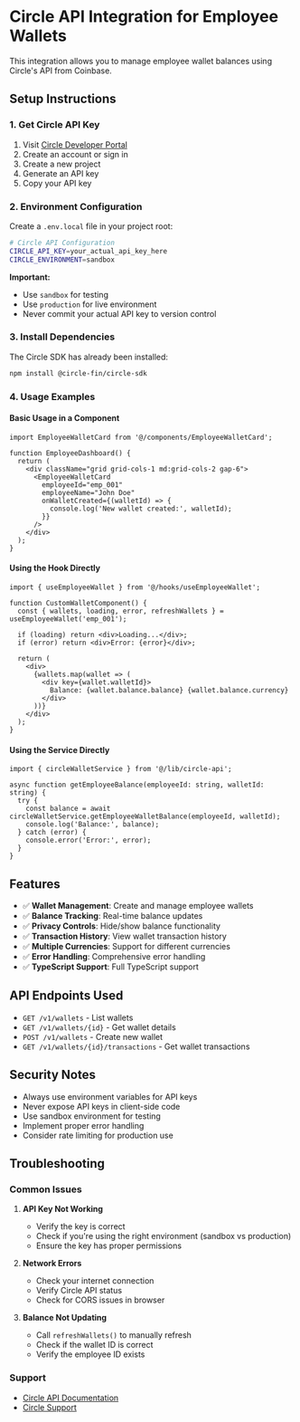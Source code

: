# Circle API Integration for Employee Wallets

This integration allows you to manage employee wallet balances using Circle's API from Coinbase.

## Setup Instructions

### 1. Get Circle API Key

1. Visit [Circle Developer Portal](https://developers.circle.com/)
2. Create an account or sign in
3. Create a new project
4. Generate an API key
5. Copy your API key

### 2. Environment Configuration

Create a `.env.local` file in your project root:

```bash
# Circle API Configuration
CIRCLE_API_KEY=your_actual_api_key_here
CIRCLE_ENVIRONMENT=sandbox
```

**Important:** 
- Use `sandbox` for testing
- Use `production` for live environment
- Never commit your actual API key to version control

### 3. Install Dependencies

The Circle SDK has already been installed:

```bash
npm install @circle-fin/circle-sdk
```

### 4. Usage Examples

#### Basic Usage in a Component

```tsx
import EmployeeWalletCard from '@/components/EmployeeWalletCard';

function EmployeeDashboard() {
  return (
    <div className="grid grid-cols-1 md:grid-cols-2 gap-6">
      <EmployeeWalletCard 
        employeeId="emp_001" 
        employeeName="John Doe"
        onWalletCreated={(walletId) => {
          console.log('New wallet created:', walletId);
        }}
      />
    </div>
  );
}
```

#### Using the Hook Directly

```tsx
import { useEmployeeWallet } from '@/hooks/useEmployeeWallet';

function CustomWalletComponent() {
  const { wallets, loading, error, refreshWallets } = useEmployeeWallet('emp_001');
  
  if (loading) return <div>Loading...</div>;
  if (error) return <div>Error: {error}</div>;
  
  return (
    <div>
      {wallets.map(wallet => (
        <div key={wallet.walletId}>
          Balance: {wallet.balance.balance} {wallet.balance.currency}
        </div>
      ))}
    </div>
  );
}
```

#### Using the Service Directly

```tsx
import { circleWalletService } from '@/lib/circle-api';

async function getEmployeeBalance(employeeId: string, walletId: string) {
  try {
    const balance = await circleWalletService.getEmployeeWalletBalance(employeeId, walletId);
    console.log('Balance:', balance);
  } catch (error) {
    console.error('Error:', error);
  }
}
```

## Features

- ✅ **Wallet Management**: Create and manage employee wallets
- ✅ **Balance Tracking**: Real-time balance updates
- ✅ **Privacy Controls**: Hide/show balance functionality
- ✅ **Transaction History**: View wallet transaction history
- ✅ **Multiple Currencies**: Support for different currencies
- ✅ **Error Handling**: Comprehensive error handling
- ✅ **TypeScript Support**: Full TypeScript support

## API Endpoints Used

- `GET /v1/wallets` - List wallets
- `GET /v1/wallets/{id}` - Get wallet details
- `POST /v1/wallets` - Create new wallet
- `GET /v1/wallets/{id}/transactions` - Get wallet transactions

## Security Notes

- Always use environment variables for API keys
- Never expose API keys in client-side code
- Use sandbox environment for testing
- Implement proper error handling
- Consider rate limiting for production use

## Troubleshooting

### Common Issues

1. **API Key Not Working**
   - Verify the key is correct
   - Check if you're using the right environment (sandbox vs production)
   - Ensure the key has proper permissions

2. **Network Errors**
   - Check your internet connection
   - Verify Circle API status
   - Check for CORS issues in browser

3. **Balance Not Updating**
   - Call `refreshWallets()` to manually refresh
   - Check if the wallet ID is correct
   - Verify the employee ID exists

### Support

- [Circle API Documentation](https://developers.circle.com/docs)
- [Circle Support](https://support.circle.com/)
